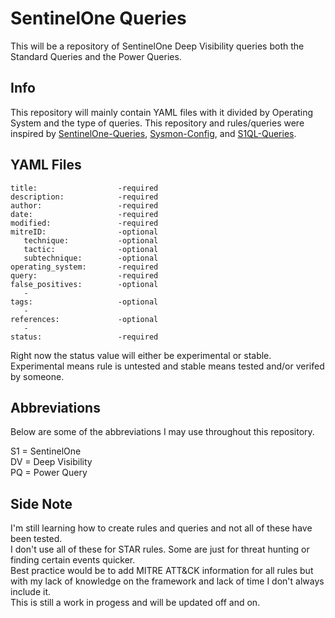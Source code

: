 # SentinelOne Queries
This will be a repository of SentinelOne Deep Visibility queries both the Standard Queries and the Power Queries.

## Info
This repository will mainly contain YAML files with it divided by Operating System and the type of queries. This repository and rules/queries were inspired by [SentinelOne-Queries](https://github.com/keyboardcrunch/sentinelone-queries), [Sysmon-Config](https://github.com/ion-storm/sysmon-config/blob/master/sysmonconfig-export.xml), and [S1QL-Queries](https://github.com/SentineLabs/S1QL-Queries).

## YAML Files
```
title:                  -required
description:            -required
author:                 -required
date:                   -required
modified:               -required
mitreID:                -optional
   technique:           -optional
   tactic:              -optional      
   subtechnique:        -optional
operating_system:       -required
query:                  -required
false_positives:        -optional
   - 
tags:                   -optional
   - 
references:             -optional
   -
status:                 -required
```
Right now the status value will either be experimental or stable. Experimental means rule is untested and stable means tested and/or verifed by someone.

## Abbreviations
Below are some of the abbreviations I may use throughout this repository.

S1 = SentinelOne\
DV = Deep Visibility\
PQ = Power Query

## Side Note
I'm still learning how to create rules and queries and not all of these have been tested.\
I don't use all of these for STAR rules. Some are just for threat hunting or finding certain events quicker.\
Best practice would be to add MITRE ATT&CK information for all rules but with my lack of knowledge on the framework and lack of time I don't always include it.\
This is still a work in progess and will be updated off and on.
